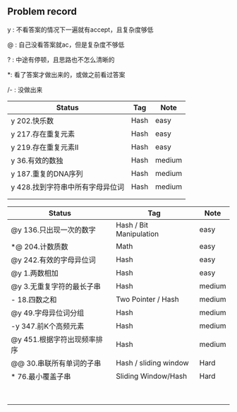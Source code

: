 ## Problem record

y : 不看答案的情况下一遍就有accept，且复杂度够低

@ : 自己没看答案就ac，但是复杂度不够低

? : 中途有停顿，且思路也不怎么清晰的

*: 看了答案才做出来的，或做之前看过答案

/- : 没做出来

| Status                           | Tag  | Note   |
| -------------------------------- | ---- | ------ |
| y 202.快乐数                     | Hash | easy   |
| y 217.存在重复元素               | Hash | easy   |
| y 219.存在重复元素II             | Hash | easy   |
| y 36.有效的数独                  | Hash | medium |
| y 187.重复的DNA序列              | Hash | medium |
| y 428.找到字符串中所有字母异位词 | Hash | medium |
|                                  |      |        |
|                                  |      |        |

| Status                     | Tag                     | Note   |
| -------------------------- | ----------------------- | ------ |
| @y 136.只出现一次的数字      | Hash / Bit Manipulation | easy   |
| *@ 204.计数质数             | Math                    | easy   |
| @y 242.有效的字母异位词      | Hash                    | easy   |
| @y 1.两数相加               | Hash                    | easy   |
| @y 3.无重复字符的最长子串    | Hash                    | medium |
| - 18.四数之和              | Two Pointer / Hash      | medium |
| @y 49.字母异位词分组         | Hash                    | medium |
| -y 347.前K个高频元素         | Hash                    | medium |
| @y 451.根据字符出现频率排序  | Hash                    | medium |
| @@ 30.串联所有单词的子串     | Hash / sliding window  | Hard   |
| * 76.最小覆盖子串           | Sliding Window/Hash     | Hard   |
|                            |                         |        |
|                            |                         |        |
|                            |                         |        |
|                            |                         |        |
|                            |                         |        |
|                            |                         |        |
|                            |                         |        |
|                            |                         |        |